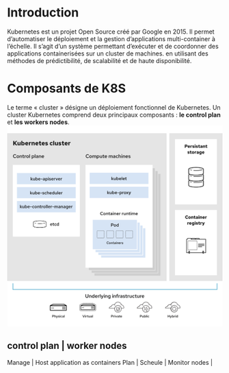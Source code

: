 # Introduction
Kubernetes est un projet Open Source créé par Google en 2015. Il permet d’automatiser le déploiement et la gestion d’applications multi-container à l’échelle. Il s’agit d’un système permettant d’exécuter et de coordonner des applications containerisées sur un cluster de machines. en utilisant des méthodes de prédictibilité, de scalabilité et de haute disponibilité.

# Composants de K8S
Le terme « cluster » désigne un déploiement fonctionnel de Kubernetes. Un cluster Kubernetes comprend deux principaux composants : **le control plan** et **les workers nodes**.
![](../images/arch.png)

control plan      |    worker nodes
-----------------------------------------------------
Manage            |    Host application as containers
Plan              |
Scheule           |
Monitor nodes     | 

